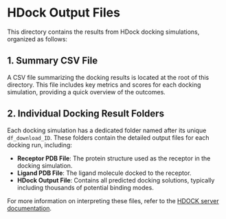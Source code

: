 # HDock Output Files

This directory contains the results from HDock docking simulations, organized as follows:

## 1. Summary CSV File

A CSV file summarizing the docking results is located at the root of this directory. This file includes key metrics and scores for each docking simulation, providing a quick overview of the outcomes.

## 2. Individual Docking Result Folders

Each docking simulation has a dedicated folder named after its unique `df_download_ID`. These folders contain the detailed output files for each docking run, including:

- **Receptor PDB File**: The protein structure used as the receptor in the docking simulation.
- **Ligand PDB File**: The ligand molecule docked to the receptor.
- **HDock Output File**: Contains all predicted docking solutions, typically including thousands of potential binding modes.

For more information on interpreting these files, refer to the [HDOCK server documentation](https://academic.oup.com/nar/article-abstract/45/W1/W365/3829194).
